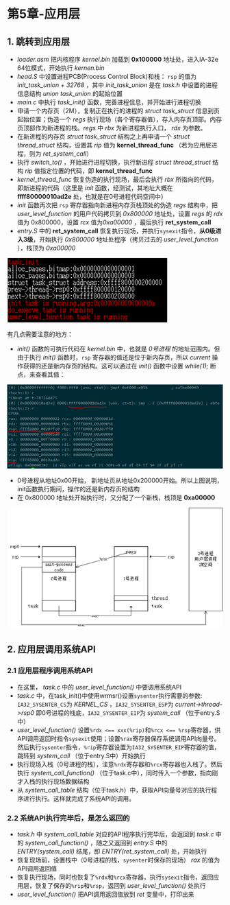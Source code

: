 # 第5章-应用层

## 1. 跳转到应用层

- *loader.asm* 把内核程序 *kernel.bin* 加载到 **0x100000** 地址处，进入IA-32e 64位模式，开始执行 *kernen.bin*
- *head.S* 中设置进程PCB(Process Control Block)和栈： `rsp` 的值为 *init_task_union + 32768* ，其中 *init_task_union* 是在 *task.h* 中设置的进程信息结构 *union task_union* 的起始位置
- *main.c* 中执行 *task_init()* 函数，完善进程信息，并开始进行进程切换
- 申请一个内存页（2M），复制正在执行的进程的 *struct task_struct* 信息到页起始位置；伪造一个 *regs* 执行现场（各个寄存器值），存入内存页顶部。内存页顶部作为新进程的栈。*regs* 中 *rbx* 为新进程执行入口， *rdx* 为参数。
- 在新进程的内存页 *struct task_struct* 结构之上再申请一个 *struct thread_struct* 结构，设置其 *rip* 值为 **kernel_thread_func** （若为应用层进程，则为 *ret_system_call*）
- 执行 *switch_to()* ，开始进行进程切换，执行新进程 *struct thread_struct* 结构 *rip* 值指定位置的代码，即 **kernel_thread_func**
- *kernel_thread_func* 恢复伪造的执行现场，最后会执行 *rbx* 所指向的代码，即新进程的代码（这里是 *init* 函数，经测试，其地址大概在 **ffff80000010ad2e** 处，也就是在0号进程代码空间中）
- *init* 函数再次把 `rsp` 寄存器指向新进程内存页栈顶处的伪造 *regs* 结构中，把 *user_level_function* 的用户代码拷贝到 *0x800000* 地址处，设置 *regs* 的 *rdx* 值为 0x800000，设置 *rcx* 值为*0xa00000* ，最后执行 **ret_system_call**
- *entry.S* 中的 **ret_system_call** 恢复执行现场，并执行`sysexit`指令，**从0级进入3级**，开始执行 *0x800000* 地址处程序（拷贝过去的 *user_level_function* ），栈顶为 *0xa00000*

![user function is running](img/2019-03-28-22-36-51.png)

有几点需要注意的地方：

- *init()* 函数的可执行代码在 *kernel.bin* 中，也就是 *0号进程* 的地址范围内。但由于执行 *init()* 函数时，`rsp` 寄存器的值还是位于新内存页，所以 *current* 操作获得的还是新内存页的结构。这可以通过在 *init()* 函数中设置 *while(1);* 断点，来查看其值：

![break in init func](img/2019-03-28-22-27-20.png)

- 0号进程从地址0x00开始， 新地址页从地址0x200000开始。所以上图说明，init函数执行期间，操作的还是新内存页的结构
- 在 0x800000 地址处开始执行时，又分配了一个新栈，栈顶是 **0xa00000**

![exec user function](img/2019-03-28-22-40-39.png)

## 2. 应用层调用系统API

### 2.1 应用层程序调用系统API

- 在这里， *task.c* 中的 *user_level_function()* 中要调用系统API
- *task.c* 中，在task_init()中使用wrmsr()设置`sysenter`执行需要的参数: `IA32_SYSENTER_CS`为 *KERNEL_CS* ，`IA32_SYSENTER_ESP`为 *current->thread->rsp0* 即0号进程的栈底，`IA32_SYSENTER_EIP`为 *system_call* （位于entry.S中）
- *user_level_function()* 设置`%rdx <== xxx(%rip)`和`%rcx <== %rsp`寄存器，供API调用返回时指令`sysexit`使用；设置`%rax`寄存器保存系统调用API向量号。然后执行`sysenter`指令，`%rip`寄存器设置为`IA32_SYSENTER_EIP`寄存器的值，跳转到 *system_call* （位于entry.S中）开始执行
- 执行现场入栈（0号进程的栈），注意`%rdx`寄存器和`%rcx`寄存器也入栈了。然后执行 *system_call_function()* （位于task.c中），同时传入一个参数，指向刚才入栈的执行现场数据结构
- 从 *system_call_table* 结构（位于task.h）中，获取API向量号对应的执行程序进行执行。这样就完成了系统API的调用。

### 2.2 系统API执行完毕后，是怎么返回的

- *task.h* 中 *system_call_table* 对应的API程序执行完毕后，会返回到 *task.c* 中的 *system_call_function()* ，随之又返回到 *entry.S* 中的 *ENTRY(system_call)* 结尾，即 *ENTRY(ret_system_call)* 处，开始执行
- 恢复现场前，设置栈中（0号进程的栈，`sysenter`时保存的现场） *rax* 的值为API调用返回值
- 恢复执行现场，同时也恢复了`%rdx`和`%rcx`寄存器，执行`sysexit`指令，返回应用层，恢复了保存的`%rip`和`%rsp`，返回到 *user_level_function()* 处执行
- *user_level_function()* 把API调用返回值放到 *ret* 变量中，打印出来